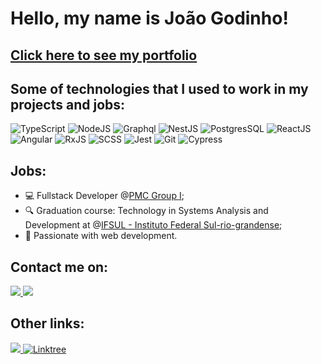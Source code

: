 # Hello, my name is João Godinho!

## [Click here to see my portfolio](https://godinhojoao.com/)

## Some of technologies that I used to work in my projects and jobs:
![TypeScript](https://img.shields.io/badge/TypeScript-007ACC?style=for-the-badge&logo=typescript&logoColor=white)
![NodeJS](https://img.shields.io/badge/Node.js-339933?style=for-the-badge&logo=nodedotjs&logoColor=white)
![Graphql](https://img.shields.io/badge/Graphql-e535ab?style=for-the-badge&logo=graphql&logoColor=white)
![NestJS](https://img.shields.io/badge/nestjs-%23E0234E.svg?style=for-the-badge&logo=nestjs&logoColor=white)
![PostgresSQL](https://img.shields.io/badge/PostgreSQL-316192?style=for-the-badge&logo=postgresql&logoColor=white)
![ReactJS](https://img.shields.io/badge/React-20232A?style=for-the-badge&logo=react&logoColor=61DAFB)
![Angular](https://img.shields.io/badge/Angular-DD0031?style=for-the-badge&logo=angular&logoColor=white)
![RxJS](https://img.shields.io/badge/rxjs-%23B7178C.svg?style=for-the-badge&logo=reactivex&logoColor=white)
![SCSS](https://img.shields.io/badge/Sass-CC6699?style=for-the-badge&logo=sass&logoColor=white)
![Jest](https://img.shields.io/badge/Jest-C21325?style=for-the-badge&logo=jest&logoColor=white)
![Git](https://img.shields.io/badge/Git-F05032?style=for-the-badge&logo=git&logoColor=white)
![Cypress](https://img.shields.io/badge/Cypress-F05032?style=for-the-badge&logo=cypress&logoColor=white)

## Jobs:
- :computer:  Fullstack Developer @[PMC Group I](https://www.pmcgroupone.com/);
- :mag: Graduation course: Technology in Systems Analysis and Development at @[IFSUL - Instituto Federal Sul-rio-grandense](http://www.bage.ifsul.edu.br/);
- :purple_heart: Passionate with web development.

## Contact me on:
<div>
  <a href = "mailto:godinhojoao2003@gmail.com">
    <img src="https://img.shields.io/badge/Gmail-D14836?style=for-the-badge&logo=gmail&logoColor=white" target="_blank">   </a>
  <a href="https://www.linkedin.com/in/joaogodinhoo/" target="_blank">
    <img src="https://img.shields.io/badge/-LinkedIn-%230077B5?style=for-the-badge&logo=linkedin&logoColor=white" target="_blank">
  </a>
</div>

## Other links:
  <a href="https://dev.to/godinhojoao" target="_blank">
   <img src="https://img.shields.io/badge/dev.to-0A0A0A?style=for-the-badge&logo=dev-dot-to&logoColor=white" target="_blank">
  </a>
  <a href="https://linktr.ee/godinhojoao" target="_blank">
   <img src="https://img.shields.io/badge/Linktree-39E09B?style=for-the-badge&logo=linktree&logoColor=white" alt="Linktree">
  </a>

